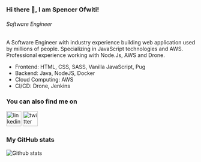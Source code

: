 ### Hi there 👋, I am Spencer Ofwiti!
###### *Software Engineer*

A Software Engineer with industry experience building web application used by millions of people. Specializing in JavaScript technologies and AWS. Professional experience working with Node.Js, AWS and Drone. 

* Frontend: HTML, CSS, SASS, Vanilla JavaScript, Pug
* Backend: Java, NodeJS, Docker
* Cloud Computing: AWS
* CI/CD: Drone, Jenkins 

### You can also find me on
[<img src='https://cdn.jsdelivr.net/npm/simple-icons@3.0.1/icons/linkedin.svg' alt='linkedin' height='40'>](https://www.linkedin.com/in/spencer-ofwiti/)  [<img src='https://cdn.jsdelivr.net/npm/simple-icons@3.0.1/icons/twitter.svg' alt='twitter' height='40'>](https://twitter.com/@SpencerOfwiti) 
<!--[<img src='https://cdn.jsdelivr.net/npm/simple-icons@3.0.1/icons/icloud.svg' alt='website' height='40'>](https://catalins.tech) -->


### My GitHub stats
![Github stats](https://github-readme-stats.vercel.app/api?username=SpencerOfwiti&show_icons=true)

<!--
**SpencerOfwiti/SpencerOfwiti** is a ✨ _special_ ✨ repository because its `README.md` (this file) appears on your GitHub profile.

Here are some ideas to get you started:

- 🔭 I’m currently working on ...
- 🌱 I’m currently learning ...
- 👯 I’m looking to collaborate on ...
- 🤔 I’m looking for help with ...
- 💬 Ask me about ...
- 📫 How to reach me: ...
- 😄 Pronouns: ...
- ⚡ Fun fact: ...
-->
